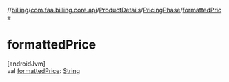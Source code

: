 //[billing](../../../../index.md)/[com.faa.billing.core.api](../../index.md)/[ProductDetails](../index.md)/[PricingPhase](index.md)/[formattedPrice](formatted-price.md)

# formattedPrice

[androidJvm]\
val [formattedPrice](formatted-price.md): [String](https://kotlinlang.org/api/latest/jvm/stdlib/kotlin/-string/index.html)
